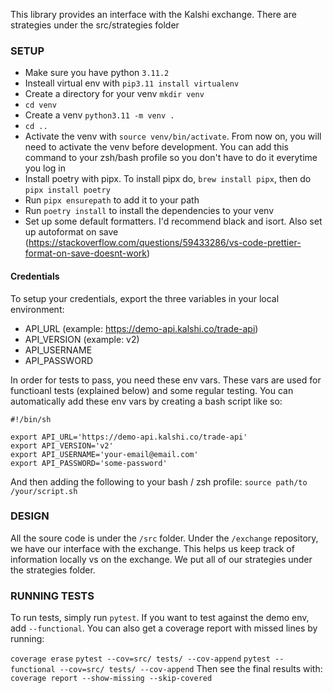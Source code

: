This library provides an interface with the Kalshi exchange. There are strategies under the src/strategies folder

### SETUP

- Make sure you have python `3.11.2`
- Insteall virtual env with `pip3.11 install virtualenv`
- Create a directory for your venv `mkdir venv`
- `cd venv`
- Create a venv `python3.11 -m venv .`
- `cd ..`
- Activate the venv with `source venv/bin/activate`. From now on, you will need to activate the venv before development. You can add this command to your zsh/bash profile so you don't have to do it everytime you log in
- Install poetry with pipx. To install pipx do, `brew install pipx`, then do `pipx install poetry`
- Run `pipx ensurepath` to add it to your path
- Run `poetry install` to install the dependencies to your venv
- Set up some default formatters. I'd recommend black and isort. Also set up autoformat on save (https://stackoverflow.com/questions/59433286/vs-code-prettier-format-on-save-doesnt-work)

#### Credentials

To setup your credentials, export the three variables in your local environment:

- API_URL (example: https://demo-api.kalshi.co/trade-api)
- API_VERSION (example: v2)
- API_USERNAME
- API_PASSWORD

In order for tests to pass, you need these env vars. These vars are used for functioanl
tests (explained below) and some regular testing. You can automatically add these env vars
by creating a bash script like so:

```
#!/bin/sh

export API_URL='https://demo-api.kalshi.co/trade-api'
export API_VERSION='v2'
export API_USERNAME='your-email@email.com'
export API_PASSWORD='some-password'
```

And then adding the following to your bash / zsh profile: `source path/to /your/script.sh`

### DESIGN

All the soure code is under the `/src` folder. Under the `/exchange` repository,
we have our interface with the exchange. This helps us keep track of information
locally vs on the exchange. We put all of our strategies under the strategies folder.

### RUNNING TESTS

To run tests, simply run `pytest`. If you want to test against the demo env, add `--functional`.
You can also get a coverage report with missed lines by running:

`coverage erase`
`pytest --cov=src/ tests/ --cov-append`
`pytest --functional --cov=src/ tests/ --cov-append`
Then see the final results with:
`coverage report --show-missing --skip-covered`
